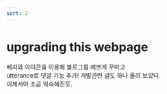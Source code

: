 ```yaml
---
sort: 2
---
```


# upgrading this webpage
배지와 아이콘을 이용해 블로그를 예쁘게 꾸미고    
utterance로 댓글 기능 추가!
개발관련 글도 하나 올려 보았다.    
이제서야 조금 익숙해진듯.
